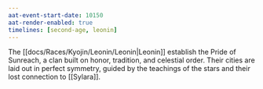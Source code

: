 ```yaml
---
aat-event-start-date: 10150
aat-render-enabled: true
timelines: [second-age, leonin]
---
```



The [[docs/Races/Kyojin/Leonin/Leonin|Leonin]] establish the Pride of Sunreach, a clan built on honor, tradition, and celestial order. Their cities are laid out in perfect symmetry, guided by the teachings of the stars and their lost connection to [[Sylara]].
